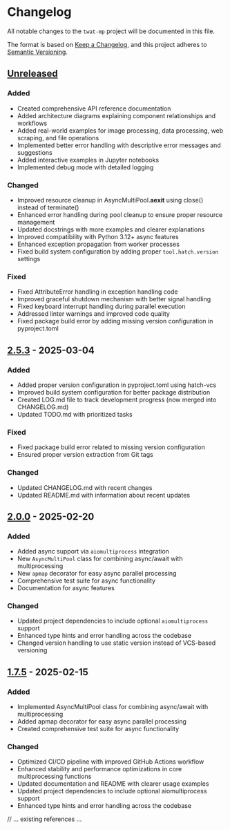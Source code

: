 # Changelog

All notable changes to the `twat-mp` project will be documented in this file.

The format is based on [Keep a Changelog](https://keepachangelog.com/en/1.1.0/),
and this project adheres to [Semantic Versioning](https://semver.org/spec/v2.0.0.html).

## [Unreleased]

### Added

- Created comprehensive API reference documentation
- Added architecture diagrams explaining component relationships and workflows
- Added real-world examples for image processing, data processing, web scraping, and file operations
- Implemented better error handling with descriptive error messages and suggestions
- Added interactive examples in Jupyter notebooks
- Implemented debug mode with detailed logging

### Changed

- Improved resource cleanup in AsyncMultiPool.__aexit__ using close() instead of terminate()
- Enhanced error handling during pool cleanup to ensure proper resource management
- Updated docstrings with more examples and clearer explanations
- Improved compatibility with Python 3.12+ async features
- Enhanced exception propagation from worker processes
- Fixed build system configuration by adding proper `tool.hatch.version` settings

### Fixed

- Fixed AttributeError handling in exception handling code
- Improved graceful shutdown mechanism with better signal handling
- Fixed keyboard interrupt handling during parallel execution
- Addressed linter warnings and improved code quality
- Fixed package build error by adding missing version configuration in pyproject.toml

## [2.5.3] - 2025-03-04

### Added

- Added proper version configuration in pyproject.toml using hatch-vcs
- Improved build system configuration for better package distribution
- Created LOG.md file to track development progress (now merged into CHANGELOG.md)
- Updated TODO.md with prioritized tasks

### Fixed

- Fixed package build error related to missing version configuration
- Ensured proper version extraction from Git tags

### Changed

- Updated CHANGELOG.md with recent changes
- Updated README.md with information about recent updates

## [2.0.0] - 2025-02-20

### Added

- Added async support via `aiomultiprocess` integration
- New `AsyncMultiPool` class for combining async/await with multiprocessing
- New `apmap` decorator for easy async parallel processing
- Comprehensive test suite for async functionality
- Documentation for async features

### Changed

- Updated project dependencies to include optional `aiomultiprocess` support
- Enhanced type hints and error handling across the codebase
- Changed version handling to use static version instead of VCS-based versioning

## [1.7.5] - 2025-02-15

### Added

- Implemented AsyncMultiPool class for combining async/await with multiprocessing
- Added apmap decorator for easy async parallel processing
- Created comprehensive test suite for async functionality

### Changed

- Optimized CI/CD pipeline with improved GitHub Actions workflow
- Enhanced stability and performance optimizations in core multiprocessing functions
- Updated documentation and README with clearer usage examples
- Updated project dependencies to include optional aiomultiprocess support
- Enhanced type hints and error handling across the codebase

[Unreleased]: https://github.com/twardoch/twat-mp/compare/v2.5.3...HEAD
[2.5.3]: https://github.com/twardoch/twat-mp/compare/v2.0.0...v2.5.3
[2.0.0]: https://github.com/twardoch/twat-mp/compare/v1.7.5...v2.0.0
[1.7.5]: https://github.com/twardoch/twat-mp/compare/v1.7.3...v1.7.5
// ... existing references ...
